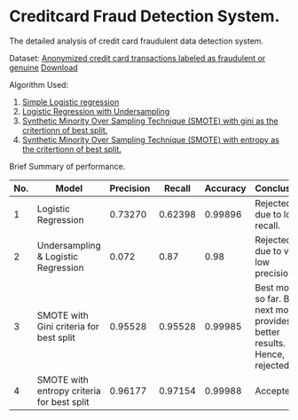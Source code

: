 # Creditcard Fraud Detection System. 

The detailed analysis of credit card fraudulent data detection system. 

Dataset: [Anonymized credit card transactions labeled as fraudulent or genuine](https://www.kaggle.com/dalpozz/creditcardfraud)
[Download](https://people.rit.edu/~hvp4259/project/data/creditcard.csv)

Algorithm Used:

1. [Simple Logistic regression](https://github.com/hvp004/creditcard-fraud-detection/blob/master/Logistic_Regression.ipynb)
2. [Logistic Regression with Undersampling](https://github.com/hvp004/creditcard-fraud-detection/blob/master/UnderSampling.ipynb)
3. [Synthetic Minority Over Sampling Technique (SMOTE) with gini as the critertionn of best split.](https://github.com/hvp004/creditcard-fraud-detection/blob/master/SMOTE-gini.ipynb) 
4. [Synthetic Minority Over Sampling Technique (SMOTE) with entropy as the critertionn of best split.](https://github.com/hvp004/creditcard-fraud-detection/blob/master/SMOTE--Entropy.ipynb)

Brief Summary of performance. 

| No.  | Model | Precision | Recall | Accuracy | Conclusion |
| ---- | ----- | --------- | ------ | -------- | ---------- |
| 1  | Logistic Regression  | 0.73270 | 0.62398 | 0.99896 | Rejected due to low recall. | 
| 2  | Undersampling & Logistic Regression  | 0.072 | 0.87 | 0.98 | Rejected due to very low precision. | 
| 3  | SMOTE with Gini criteria for best split  | 0.95528 | 0.95528 | 0.99985 | Best model so far. But next model provides better results. Hence, rejected. | 
| 4  | SMOTE with entropy criteria for best split  | 0.96177 | 0.97154 | 0.99988 | Accepted. | 
